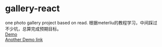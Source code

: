 # gallery-react
one photo gallery project based on read.
根据meterliu的教程学习，中间踩过不少坑，总算完成预期目标。    
<a href="http://htmlpreview.github.io/?https://github.com/zhengyix/gallery-react/blob/master/dist/index.html">Demo</a><br/>
<a href="https://zhengyix.github.io/gallery-react/dist/">Another Demo link</a>

